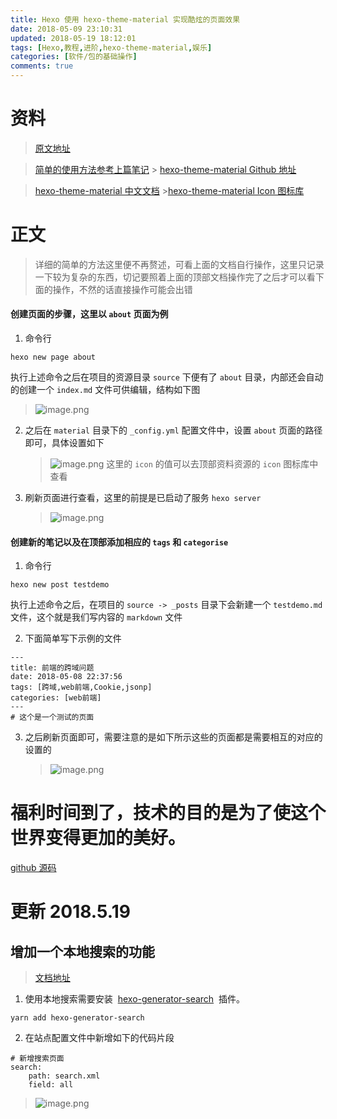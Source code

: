 ```yaml
---
title: Hexo 使用 hexo-theme-material 实现酷炫的页面效果
date: 2018-05-09 23:10:31
updated: 2018-05-19 18:12:01
tags: [Hexo,教程,进阶,hexo-theme-material,娱乐]
categories: [软件/包的基础操作]
comments: true
---
```


# 资料

> [原文地址](https://www.jianshu.com/p/b4cb42d2d48e)

> [简单的使用方法参考上篇笔记](https://www.jianshu.com/p/a8fc27f8a1d9) > [hexo-theme-material Github 地址](https://github.com/viosey/hexo-theme-material)

> [hexo-theme-material 中文文档](https://material.viosey.com/docs/#/) >[hexo-theme-material Icon 图标库](https://material.io/tools/icons/?style=baseline)

# 正文

> 详细的简单的方法这里便不再赘述，可看上面的文档自行操作，这里只记录一下较为复杂的东西，切记要照着上面的顶部文档操作完了之后才可以看下面的操作，不然的话直接操作可能会出错

#### 创建页面的步骤，这里以 `about` 页面为例

1.  命令行

```
hexo new page about
```

执行上述命令之后在项目的资源目录 `source` 下便有了 `about` 目录，内部还会自动的创建一个 `index.md` 文件可供编辑，结构如下图

> ![image.png](https://upload-images.jianshu.io/upload_images/9064013-afcec7c53203580b.png?imageMogr2/auto-orient/strip%7CimageView2/2/w/1240)

2.  之后在 `material` 目录下的 `_config.yml` 配置文件中，设置 `about` 页面的路径即可，具体设置如下
    > ![image.png](https://upload-images.jianshu.io/upload_images/9064013-9bebef8cc2e31426.png?imageMogr2/auto-orient/strip%7CimageView2/2/w/1240)
    > 这里的 `icon` 的值可以去顶部资料资源的 `icon` 图标库中查看
3.  刷新页面进行查看，这里的前提是已启动了服务 `hexo server`
    > ![image.png](https://upload-images.jianshu.io/upload_images/9064013-bc60f70a0acee683.png?imageMogr2/auto-orient/strip%7CimageView2/2/w/1240)

#### 创建新的笔记以及在顶部添加相应的 `tags` 和 `categorise`

1.  命令行

```
hexo new post testdemo
```

执行上述命令之后，在项目的 `source -> _posts` 目录下会新建一个 `testdemo.md` 文件，这个就是我们写内容的 `markdown` 文件

2.  下面简单写下示例的文件

```
---
title: 前端的跨域问题
date: 2018-05-08 22:37:56
tags: [跨域,web前端,Cookie,jsonp]
categories: [web前端]
---
# 这个是一个测试的页面
```

3.  之后刷新页面即可，需要注意的是如下所示这些的页面都是需要相互的对应的设置的
    > ![image.png](https://upload-images.jianshu.io/upload_images/9064013-18771842acb0d7f5.png?imageMogr2/auto-orient/strip%7CimageView2/2/w/1240)

# 福利时间到了，技术的目的是为了使这个世界变得更加的美好。

[github 源码](https://github.com/sunxiaochuan/blogapp)

# 更新 2018.5.19

## 增加一个本地搜索的功能

> [文档地址](https://material.viosey.com/docs/#/config_services?id=%E6%9C%AC%E5%9C%B0%E6%90%9C%E7%B4%A2)

1.  使用本地搜索需要安装  [hexo-generator-search](https://github.com/PaicHyperionDev/hexo-generator-search)  插件。

```
yarn add hexo-generator-search
```

2.  在站点配置文件中新增如下的代码片段

```
# 新增搜索页面  
search:
    path: search.xml
    field: all
```

> ![image.png](https://upload-images.jianshu.io/upload_images/9064013-f01d6a82e64d9262.png?imageMogr2/auto-orient/strip%7CimageView2/2/w/1240)
